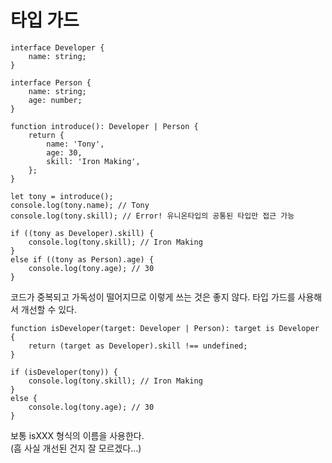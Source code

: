 # 타입 가드
```
interface Developer {
    name: string;
}

interface Person {
    name: string;
    age: number;
}

function introduce(): Developer | Person {
    return {
        name: 'Tony',
        age: 30,
        skill: 'Iron Making',
    };
}

let tony = introduce();
console.log(tony.name); // Tony
console.log(tony.skill); // Error! 유니온타입의 공통된 타입만 접근 가능

if ((tony as Developer).skill) {
    console.log(tony.skill); // Iron Making
}
else if ((tony as Person).age) {
    console.log(tony.age); // 30
}
```
코드가 중복되고 가독성이 떨어지므로 이렇게 쓰는 것은 좋지 않다. 타입 가드를 사용해서 개선할 수 있다.

```
function isDeveloper(target: Developer | Person): target is Developer {
    return (target as Developer).skill !== undefined;
}

if (isDeveloper(tony)) {
    console.log(tony.skill); // Iron Making
}
else {
    console.log(tony.age); // 30
}
```
보통 isXXX 형식의 이름을 사용한다.  
(흠 사실 개선된 건지 잘 모르겠다...)